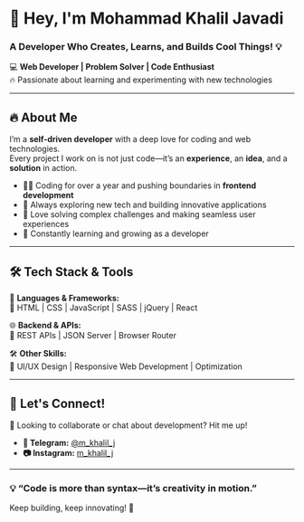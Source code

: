 # 🚀 Hey, I'm **Mohammad Khalil Javadi**  
### A Developer Who Creates, Learns, and Builds Cool Things! 💡  

💻 **Web Developer | Problem Solver | Code Enthusiast**  
🔥 Passionate about learning and experimenting with new technologies  

---

## 🔥 About Me  
I’m a **self-driven developer** with a deep love for coding and web technologies.  
Every project I work on is not just code—it’s an **experience**, an **idea**, and a **solution** in action.  

- 👨‍💻 Coding for over a year and pushing boundaries in **frontend development**  
- 🚀 Always exploring new tech and building innovative applications  
- 🎯 Love solving complex challenges and making seamless user experiences  
- 🌱 Constantly learning and growing as a developer  

---

## 🛠️ Tech Stack & Tools  
🚀 **Languages & Frameworks:**  
🔹 HTML | CSS | JavaScript | SASS | jQuery | React  

🌐 **Backend & APIs:**  
🔹 REST APIs | JSON Server | Browser Router  

🛠️ **Other Skills:**  
🔹 UI/UX Design | Responsive Web Development | Optimization  

---

## 📢 Let's Connect!  
🚀 Looking to collaborate or chat about development? Hit me up!  

- **📩 Telegram:** [@m_khalil_j](https://t.me/m_khalil_j)  
- **📷 Instagram:** [m_khalil_j](https://www.instagram.com/m_khalil_j)  

---

### 💡 “Code is more than syntax—it’s creativity in motion.”  
Keep building, keep innovating! 🚀  
